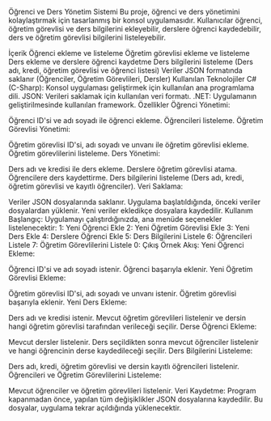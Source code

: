 Öğrenci ve Ders Yönetim Sistemi
Bu proje, öğrenci ve ders yönetimini kolaylaştırmak için tasarlanmış bir konsol uygulamasıdır. Kullanıcılar öğrenci, öğretim görevlisi ve ders bilgilerini ekleyebilir, derslere öğrenci kaydedebilir, ders ve öğretim görevlisi bilgilerini listeleyebilir.

İçerik
Öğrenci ekleme ve listeleme
Öğretim görevlisi ekleme ve listeleme
Ders ekleme ve derslere öğrenci kaydetme
Ders bilgilerini listeleme (Ders adı, kredi, öğretim görevlisi ve öğrenci listesi)
Veriler JSON formatında saklanır (Öğrenciler, Öğretim Görevlileri, Dersler)
Kullanılan Teknolojiler
C# (C-Sharp): Konsol uygulaması geliştirmek için kullanılan ana programlama dili.
JSON: Verileri saklamak için kullanılan veri formatı.
.NET: Uygulamanın geliştirilmesinde kullanılan framework.
Özellikler
Öğrenci Yönetimi:

Öğrenci ID'si ve adı soyadı ile öğrenci ekleme.
Öğrencileri listeleme.
Öğretim Görevlisi Yönetimi:

Öğretim görevlisi ID'si, adı soyadı ve unvanı ile öğretim görevlisi ekleme.
Öğretim görevlilerini listeleme.
Ders Yönetimi:

Ders adı ve kredisi ile ders ekleme.
Derslere öğretim görevlisi atama.
Öğrencilere ders kaydettirme.
Ders bilgilerini listeleme (Ders adı, kredi, öğretim görevlisi ve kayıtlı öğrenciler).
Veri Saklama:

Veriler JSON dosyalarında saklanır.
Uygulama başlatıldığında, önceki veriler dosyalardan yüklenir.
Yeni veriler ekledikçe dosyalara kaydedilir.
Kullanım
Başlangıç:
Uygulamayı çalıştırdığınızda, ana menüde seçenekler listelenecektir:
1: Yeni Öğrenci Ekle
2: Yeni Öğretim Görevlisi Ekle
3: Yeni Ders Ekle
4: Derslere Öğrenci Ekle
5: Ders Bilgilerini Listele
6: Öğrencileri Listele
7: Öğretim Görevlilerini Listele
0: Çıkış
Örnek Akış:
Yeni Öğrenci Ekleme:

Öğrenci ID'si ve adı soyadı istenir.
Öğrenci başarıyla eklenir.
Yeni Öğretim Görevlisi Ekleme:

Öğretim görevlisi ID'si, adı soyadı ve unvanı istenir.
Öğretim görevlisi başarıyla eklenir.
Yeni Ders Ekleme:

Ders adı ve kredisi istenir.
Mevcut öğretim görevlileri listelenir ve dersin hangi öğretim görevlisi tarafından verileceği seçilir.
Derse Öğrenci Ekleme:

Mevcut dersler listelenir.
Ders seçildikten sonra mevcut öğrenciler listelenir ve hangi öğrencinin derse kaydedileceği seçilir.
Ders Bilgilerini Listeleme:

Ders adı, kredi, öğretim görevlisi ve dersin kayıtlı öğrencileri listelenir.
Öğrencileri ve Öğretim Görevlilerini Listeleme:

Mevcut öğrenciler ve öğretim görevlileri listelenir.
Veri Kaydetme:
Program kapanmadan önce, yapılan tüm değişiklikler JSON dosyalarına kaydedilir. Bu dosyalar, uygulama tekrar açıldığında yüklenecektir.
